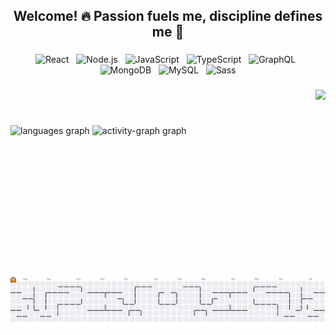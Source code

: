 <h2 align="center">Welcome! 🔥 Passion fuels me, discipline defines me 💪</h2>

###

<p align="center">
  <img src="https://cdn.jsdelivr.net/gh/devicons/devicon/icons/react/react-original.svg" alt="React" width="60"/>
  &nbsp;
  <img src="https://cdn.jsdelivr.net/gh/devicons/devicon/icons/nodejs/nodejs-original.svg" alt="Node.js" width="60"/>
  &nbsp;
  <img src="https://cdn.jsdelivr.net/gh/devicons/devicon/icons/javascript/javascript-original.svg" alt="JavaScript" width="60"/>
  &nbsp;
  <img src="https://cdn.jsdelivr.net/gh/devicons/devicon/icons/typescript/typescript-original.svg" alt="TypeScript" width="60"/>
  &nbsp;
  <img src="https://cdn.jsdelivr.net/gh/devicons/devicon/icons/graphql/graphql-plain.svg" alt="GraphQL" width="60"/>
  &nbsp;
  <img src="https://cdn.jsdelivr.net/gh/devicons/devicon/icons/mongodb/mongodb-original.svg" alt="MongoDB" width="60"/>
  &nbsp;
  <img src="https://cdn.jsdelivr.net/gh/devicons/devicon/icons/mysql/mysql-original.svg" alt="MySQL" width="60"/>
  &nbsp;
  <img src="https://cdn.jsdelivr.net/gh/devicons/devicon/icons/sass/sass-original.svg" alt="Sass" width="60"/>
</p>

###

<img align="right" height="300" src="https://camo.githubusercontent.com/4f8ea7bf8c207c4af40185e1954741322b7bcdcebbeb8355f216d187fc61132f/68747470733a2f2f692e67697068792e636f6d2f6d656469612f76312e59326c6b505463354d4749334e6a45784f4735704e327430596a52684d47593063574a364d3355354e444a7a636e467061576335615770314e544d304f485a324d6d5a684d435a6c634431324d563970626e526c636d35686246396e61575a66596e6c666157516d593351395a772f3130355450546c467271615731472f67697068792e676966" />

<br>
<br>

###

<div align="left">
  <img src="https://github-readme-stats.vercel.app/api/top-langs?username=Angelrmatoz&locale=en&hide_title=false&layout=compact&card_width=320&langs_count=6&theme=github_dark&hide_border=true&order=2" height="150" alt="languages graph"  />
  <img src="https://github-readme-activity-graph.vercel.app/graph?username=Angelrmatoz&radius=500&theme=react&area=true&order=5&hide_border=true&hide_title=false" height="148" alt="activity-graph graph"  />
</div>

###

<br clear="both">

<picture>
  <source media="(prefers-color-scheme: dark)" srcset="https://raw.githubusercontent.com/Angelrmatoz/Angelrmatoz/output/pacman-contribution-graph-dark.svg">
  <source media="(prefers-color-scheme: light)" srcset="https://raw.githubusercontent.com/Angelrmatoz/Angelrmatoz/output/pacman-contribution-graph.svg">
  <img alt="pacman contribution graph" src="https://raw.githubusercontent.com/Angelrmatoz/Angelrmatoz/output/pacman-contribution-graph.svg">
</picture>

###
